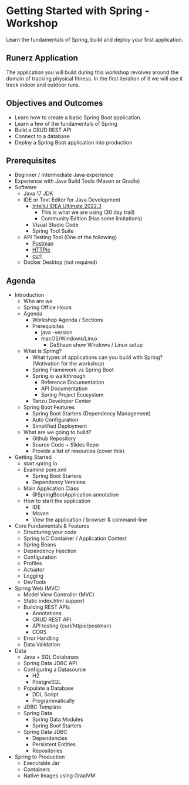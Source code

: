 # Getting Started with Spring - Workshop

Learn the fundamentals of Spring, build and deploy your first application.

## Runerz Application

The application you will build during this workshop revolves around the domain of tracking physical fitness. In the first
iteration of it we will use it track indoor and outdoor runs.

## Objectives and Outcomes

- Learn how to create a basic Spring Boot application.
- Learn a few of the fundamentals of Spring
- Build a CRUD REST API
- Connect to a database
- Deploy a Spring Boot application into production

## Prerequisites

- Beginner / Intermediate Java experience
- Experience with Java Build Tools (Maven or Gradle)
- Software
  - Java 17 JDK
  - IDE or Text Editor for Java Development
    - [IntelliJ IDEA Ultimate 2022.3](https://www.jetbrains.com/idea/download/)
      - This is what we are using (30 day trail)
      - Community Edition (Has some limitations)
    - Visual Studio Code
    - Spring Tool Suite
  - API Testing Tool (One of the following)
    - [Postman](https://www.postman.com/product/rest-client/)
    - [HTTPie](https://httpie.io/)
    - [curl](https://curl.se/)
  - Docker Desktop (not required)

## Agenda

- Introduction
  - Who are we
  - Spring Office Hours
  - Agenda
    - Workshop Agenda / Sections
    - Prerequisites
      - java -version
      - macOS/Windows/Linux
        - DaShaun show Windows / Linux setup
  - What is Spring?
    - What types of applications can you build with Spring? (Motivation for the workshop)
    - Spring Framework vs Spring Boot
    - Spring.io walkthrough
      - Reference Documentation
      - API Documentation
      - Spring Project Ecosystem
    - Tanzu Developer Center
  - Spring Boot Features
    - Spring Boot Starters (Dependency Management)
    - Auto Configuration
    - Simplified Deployment
  - What are we going to build?
    - Github Repository
    - Source Code + Slides Repo
    - Provide a list of resources (cover this)
- Getting Started
  - start.spring.io
  - Examine pom.xml
    - Spring Boot Starters
    - Dependency Versions
  - Main Application Class
    - @SpringBootApplication annotation
  - How to start the application
    - IDE
    - Maven
    - View the application / browser & command-line
- Core Fundamentals & Features
  - Structuring your code
  - Spring IoC Container / Application Context
  - Spring Beans
  - Dependency Injection
  - Configuration
  - Profiles
  - Actuator
  - Logging
  - DevTools
- Spring Web (MVC)
  - Model View Controller (MVC)
  - Static index.html support
  - Building REST APIs
    - Annotations
    - CRUD REST API
    - API testing (curl/httpie/postman)
    - CORS
  - Error Handling
  - Data Validation
- Data
  - Java + SQL Databases
  - Spring Data JDBC API
  - Configuring a Datasource
    - H2
    - PostgreSQL
  - Populate a Database
    - DDL Script
    - Programmatically
  - JDBC Template
  - Spring Data
    - Spring Data Modules
    - Spring Boot Starters
  - Spring Data JDBC
    - Dependencies
    - Persistent Entities
    - Repositories
- Spring to Production
  - Executable Jar
  - Containers
  - Native Images using GraalVM
